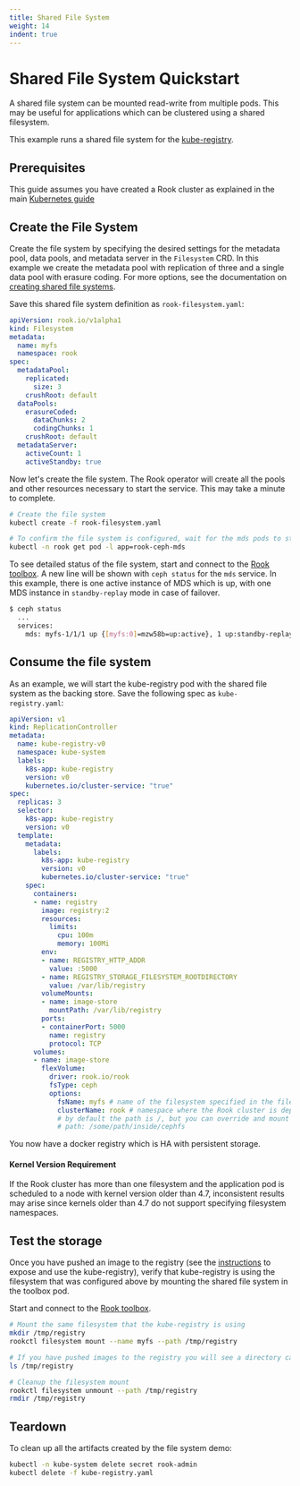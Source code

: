 ```yaml
---
title: Shared File System
weight: 14
indent: true
---
```


# Shared File System Quickstart

A shared file system can be mounted read-write from multiple pods. This may be useful for applications which can be clustered using a shared filesystem.

This example runs a shared file system for the [kube-registry](https://github.com/kubernetes/kubernetes/tree/master/cluster/addons/registry).

## Prerequisites

This guide assumes you have created a Rook cluster as explained in the main [Kubernetes guide](kubernetes.md)

## Create the File System

Create the file system by specifying the desired settings for the metadata pool, data pools, and metadata server in the `Filesystem` CRD. In this example we create the metadata pool with replication of three and a single data pool with erasure coding. For more options, see the documentation on [creating shared file systems](filesystem-crd.md).

Save this shared file system definition as `rook-filesystem.yaml`:

```yaml
apiVersion: rook.io/v1alpha1
kind: Filesystem
metadata:
  name: myfs
  namespace: rook
spec:
  metadataPool:
    replicated:
      size: 3
    crushRoot: default
  dataPools:
    erasureCoded:
      dataChunks: 2
      codingChunks: 1
    crushRoot: default
  metadataServer:
    activeCount: 1
    activeStandby: true
```

Now let's create the file system. The Rook operator will create all the pools and other resources necessary to start the service. This may take a minute to complete.
```bash
# Create the file system
kubectl create -f rook-filesystem.yaml

# To confirm the file system is configured, wait for the mds pods to start
kubectl -n rook get pod -l app=rook-ceph-mds
```

To see detailed status of the file system, start and connect to the [Rook toolbox](toolbox.md). A new line will be shown with `ceph status` for the `mds` service. In this example, there is one active instance of MDS which is up, with one MDS instance in `standby-replay` mode in case of failover.

```bash
$ ceph status                                                                                                                                              
  ...
  services:
    mds: myfs-1/1/1 up {[myfs:0]=mzw58b=up:active}, 1 up:standby-replay
```

## Consume the file system

As an example, we will start the kube-registry pod with the shared file system as the backing store. 
Save the following spec as `kube-registry.yaml`:

```yaml
apiVersion: v1
kind: ReplicationController
metadata:
  name: kube-registry-v0
  namespace: kube-system
  labels:
    k8s-app: kube-registry
    version: v0
    kubernetes.io/cluster-service: "true"
spec:
  replicas: 3
  selector:
    k8s-app: kube-registry
    version: v0
  template:
    metadata:
      labels:
        k8s-app: kube-registry
        version: v0
        kubernetes.io/cluster-service: "true"
    spec:
      containers:
      - name: registry
        image: registry:2
        resources:
          limits:
            cpu: 100m
            memory: 100Mi
        env:
        - name: REGISTRY_HTTP_ADDR
          value: :5000
        - name: REGISTRY_STORAGE_FILESYSTEM_ROOTDIRECTORY
          value: /var/lib/registry
        volumeMounts:
        - name: image-store
          mountPath: /var/lib/registry
        ports:
        - containerPort: 5000
          name: registry
          protocol: TCP
      volumes:
      - name: image-store
        flexVolume:
          driver: rook.io/rook
          fsType: ceph
          options:
            fsName: myfs # name of the filesystem specified in the filesystem CRD.
            clusterName: rook # namespace where the Rook cluster is deployed
            # by default the path is /, but you can override and mount a specific path of the filesystem by using the path attribute
            # path: /some/path/inside/cephfs
```

You now have a docker registry which is HA with persistent storage.

#### Kernel Version Requirement
If the Rook cluster has more than one filesystem and the application pod is scheduled to a node with kernel version older than 4.7, inconsistent results may arise since kernels older than 4.7 do not support specifying filesystem namespaces.

## Test the storage

Once you have pushed an image to the registry (see the [instructions](https://github.com/kubernetes/kubernetes/tree/master/cluster/addons/registry) to expose and use the kube-registry), verify that kube-registry is using the filesystem that was configured above by mounting the shared file system in the toolbox pod.

Start and connect to the [Rook toolbox](toolbox.md).

```bash
# Mount the same filesystem that the kube-registry is using
mkdir /tmp/registry
rookctl filesystem mount --name myfs --path /tmp/registry

# If you have pushed images to the registry you will see a directory called docker
ls /tmp/registry

# Cleanup the filesystem mount
rookctl filesystem unmount --path /tmp/registry
rmdir /tmp/registry
```

## Teardown
To clean up all the artifacts created by the file system demo:
```bash
kubectl -n kube-system delete secret rook-admin
kubectl delete -f kube-registry.yaml
```

